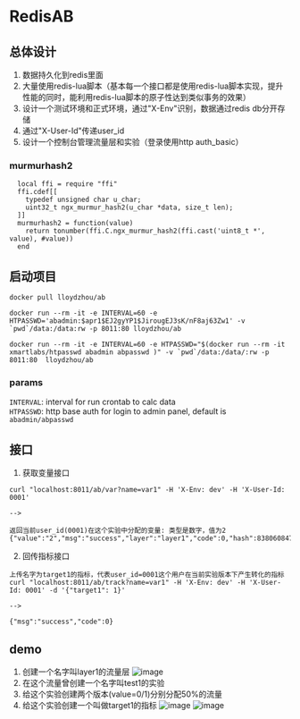 # RedisAB

## 总体设计
1. 数据持久化到redis里面
2. 大量使用redis-lua脚本（基本每一个接口都是使用redis-lua脚本实现，提升性能的同时，能利用redis-lua脚本的原子性达到类似事务的效果）
3. 设计一个测试环境和正式环境，通过"X-Env"识别，数据通过redis db分开存储
4. 通过"X-User-Id"传递user_id
5. 设计一个控制台管理流量层和实验（登录使用http auth_basic）

### murmurhash2
```
  local ffi = require "ffi"
  ffi.cdef[[
    typedef unsigned char u_char;
    uint32_t ngx_murmur_hash2(u_char *data, size_t len);
  ]]
  murmurhash2 = function(value)
    return tonumber(ffi.C.ngx_murmur_hash2(ffi.cast('uint8_t *', value), #value))
  end
```


## 启动项目
```
docker pull lloydzhou/ab

docker run --rm -it -e INTERVAL=60 -e HTPASSWD='abadmin:$apr1$EJ2gyYP1$JirougEJ3sK/nF8aj63Zw1' -v `pwd`/data:/data:rw -p 8011:80 lloydzhou/ab

docker run --rm -it -e INTERVAL=60 -e HTPASSWD="$(docker run --rm -it xmartlabs/htpasswd abadmin abpasswd )" -v `pwd`/data:/data/:rw -p 8011:80  lloydzhou/ab

```
###  params
`INTERVAL`:   interval for run crontab to calc data  
`HTPASSWD`:  http base auth for login to admin panel, default is `abadmin/abpasswd`


## 接口
1. 获取变量接口
```
curl "localhost:8011/ab/var?name=var1" -H 'X-Env: dev' -H 'X-User-Id: 0001'

--> 

返回当前user_id(0001)在这个实验中分配的变量: 类型是数字，值为2
{"value":"2","msg":"success","layer":"layer1","code":0,"hash":838060847,"test":"test1","type":"number"}
```
2. 回传指标接口

```
上传名字为target1的指标，代表user_id=0001这个用户在当前实验版本下产生转化的指标
curl "localhost:8011/ab/track?name=var1" -H 'X-Env: dev' -H 'X-User-Id: 0001' -d '{"target1": 1}'

--> 

{"msg":"success","code":0}
```

## demo
1. 创建一个名字叫layer1的流量层
![image](https://user-images.githubusercontent.com/1826685/96210922-92180400-0fa5-11eb-9b35-6d818ec3f820.png)
2. 在这个流量曾创建一个名字叫test1的实验
3. 给这个实验创建两个版本(value=0/1)分别分配50%的流量
4. 给这个实验创建一个叫做target1的指标
![image](https://user-images.githubusercontent.com/1826685/96210953-a2c87a00-0fa5-11eb-988e-de6645b9c852.png)
![image](https://user-images.githubusercontent.com/1826685/96210985-b542b380-0fa5-11eb-8183-6118a49cd3ba.png)

